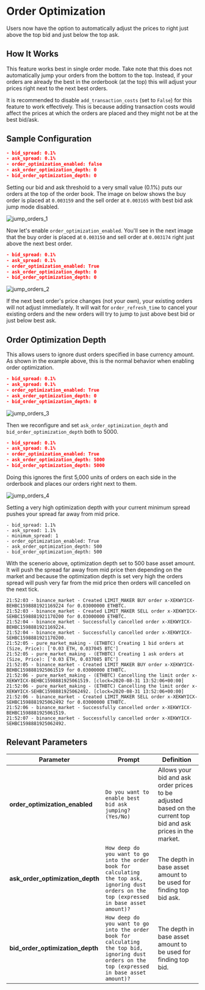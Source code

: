 # Order Optimization

Users now have the option to automatically adjust the prices to right just above the top bid and just below the top ask.

## How It Works

This feature works best in single order mode. Take note that this does not automatically jump your orders from the bottom to the top. Instead, if your orders are already the best in the orderbook (at the top) this will adjust your prices right next to the next best orders.

It is recommended to disable `add_transaction_costs` (set to `False`) for this feature to work effectively. This is because adding transaction costs would affect the prices at which the orders are placed and they might not be at the best bid/ask.

## Sample Configuration

```json
- bid_spread: 0.1%
- ask_spread: 0.1%
- order_optimization_enabled: false
- ask_order_optimization_depth: 0
- bid_order_optimization_depth: 0
```

Setting our bid and ask threshold to a very small value (0.1%) puts our orders at the top of the order book. The image on below shows the buy order is placed at `0.003159` and the sell order at `0.003165` with best bid ask jump mode disabled.

![jump_orders_1](/assets/img/jump_orders1.png)

Now let's enable `order_optimization_enabled`. You'll see in the next image that the buy order is placed at `0.003150` and sell order at `0.003174` right just above the next best order.

```json
- bid_spread: 0.1%
- ask_spread: 0.1%
- order_optimization_enabled: True
- ask_order_optimization_depth: 0
- bid_order_optimization_depth: 0
```

![jump_orders_2](/assets/img/jump_orders2.png)

If the next best order's price changes (not your own), your existing orders will not adjust immediately. It will wait for `order_refresh_time` to cancel your existing orders and the new orders will try to jump to just above best bid or just below best ask.

## Order Optimization Depth

This allows users to ignore dust orders specified in base currency amount. As shown in the example above, this is the normal behavior when enabling order optimization.

```json
- bid_spread: 0.1%
- ask_spread: 0.1%
- order_optimization_enabled: True
- ask_order_optimization_depth: 0
- bid_order_optimization_depth: 0
```

![jump_orders_3](/assets/img/jump_orders5.png)

Then we reconfigure and set `ask_order_optimization_depth` and `bid_order_optimization_depth` both to 5000.

```json
- bid_spread: 0.1%
- ask_spread: 0.1%
- order_optimization_enabled: True
- ask_order_optimization_depth: 5000
- bid_order_optimization_depth: 5000
```

Doing this ignores the first 5,000 units of orders on each side in the orderbook and places our orders right next to them.

![jump_orders_4](/assets/img/jump_orders6.png)


Setting a very high optimization depth with your current minimum spread pushes your spread far away from mid price.

```
- bid_spread: 1.1%
- ask_spread: 1.1%
- minimum_spread: 1
- order_optimization_enabled: True
- ask_order_optimization_depth: 500
- bid_order_optimization_depth: 500
```

With the scenerio above, optimization depth set to 500 base asset amount. It will push the spread far away from mid price then depending on the market and because the optimization depth is set very high the orders spread will push very far from the mid price then orders will cancelled on the next tick.

```
21:52:03 - binance_market - Created LIMIT_MAKER BUY order x-XEKWYICX-BEHBC1598881921169224 for 0.03000000 ETHBTC.
21:52:03 - binance_market - Created LIMIT_MAKER SELL order x-XEKWYICX-SEHBC1598881921170200 for 0.03000000 ETHBTC.
21:52:04 - binance_market - Successfully cancelled order x-XEKWYICX-BEHBC1598881921169224.
21:52:04 - binance_market - Successfully cancelled order x-XEKWYICX-SEHBC1598881921170200.
21:52:05 - pure_market_making - (ETHBTC) Creating 1 bid orders at (Size, Price): ['0.03 ETH, 0.037045 BTC']
21:52:05 - pure_market_making - (ETHBTC) Creating 1 ask orders at (Size, Price): ['0.03 ETH, 0.037085 BTC']
21:52:05 - binance_market - Created LIMIT_MAKER BUY order x-XEKWYICX-BEHBC1598881925061519 for 0.03000000 ETHBTC.
21:52:06 - pure_market_making - (ETHBTC) Cancelling the limit order x-XEKWYICX-BEHBC1598881925061519. [clock=2020-08-31 13:52:06+00:00]
21:52:06 - pure_market_making - (ETHBTC) Cancelling the limit order x-XEKWYICX-SEHBC1598881925062492. [clock=2020-08-31 13:52:06+00:00]
21:52:06 - binance_market - Created LIMIT_MAKER SELL order x-XEKWYICX-SEHBC1598881925062492 for 0.03000000 ETHBTC.
21:52:06 - binance_market - Successfully cancelled order x-XEKWYICX-BEHBC1598881925061519.
21:52:07 - binance_market - Successfully cancelled order x-XEKWYICX-SEHBC1598881925062492.
```


## Relevant Parameters

| Parameter | Prompt | Definition |
|-----------|--------|------------|
| **order_optimization_enabled** | `Do you want to enable best bid ask jumping? (Yes/No)` | Allows your bid and ask order prices to be adjusted based on the current top bid and ask prices in the market. |
| **ask_order_optimization_depth** | `How deep do you want to go into the order book for calculating the top ask, ignoring dust orders on the top (expressed in base asset amount)?` | The depth in base asset amount to be used for finding top bid ask. |
| **bid_order_optimization_depth** | `How deep do you want to go into the order book for calculating the top bid, ignoring dust orders on the top (expressed in base asset amount)?` | The depth in base asset amount to be used for finding top bid. |
